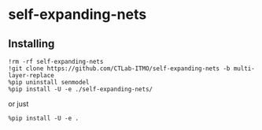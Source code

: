 # self-expanding-nets

## Installing

```shell
!rm -rf self-expanding-nets
!git clone https://github.com/CTLab-ITMO/self-expanding-nets -b multi-layer-replace
%pip uninstall senmodel
%pip install -U -e ./self-expanding-nets/
```

or just

```shell
%pip install -U -e .
```
